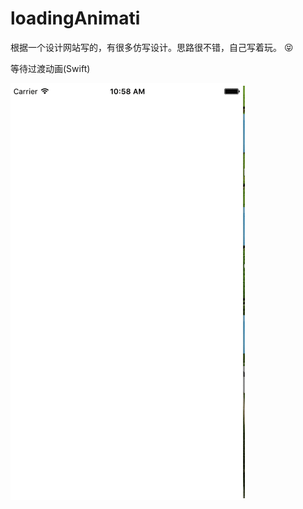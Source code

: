 # loadingAnimati
根据一个设计网站写的，有很多仿写设计。思路很不错，自己写着玩。 😝

等待过渡动画(Swift)<br/>

<img src="https://github.com/HectorLiuk/loadingAnimation/blob/master/demo.gif"><br/>
